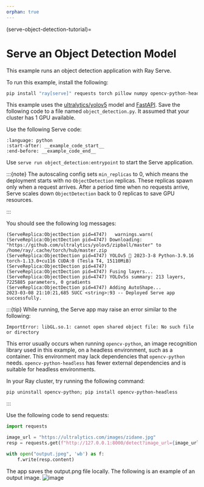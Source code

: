 ```yaml
---
orphan: true
---
```


(serve-object-detection-tutorial)=

# Serve an Object Detection Model
This example runs an object detection application with Ray Serve.

To run this example, install the following:

```bash
pip install "ray[serve]" requests torch pillow numpy opencv-python-headless pandas "gitpython>=3.1.30"
```

This example uses the [ultralytics/yolov5](https://github.com/ultralytics/yolov5) model and [FastAPI](https://fastapi.tiangolo.com/). Save the following code to a file named `object_detection.py`. It assumed that your cluster has 1 GPU available.

Use the following Serve code:
```{literalinclude} ../doc_code/object_detection.py
:language: python
:start-after: __example_code_start__
:end-before: __example_code_end__
```

Use `serve run object_detection:entrypoint` to start the Serve application.

:::{note}
The autoscaling config sets `min_replicas` to 0, which means the deployment starts with no `ObjectDetection` replicas. These replicas spawn only when a request arrives. After a period time when no requests arrive, Serve scales down `ObjectDetection` back to 0 replicas to save GPU resources.

:::

You should see the following log messages:
```text
(ServeReplica:ObjectDection pid=4747)   warnings.warn(
(ServeReplica:ObjectDection pid=4747) Downloading: "https://github.com/ultralytics/yolov5/zipball/master" to /home/ray/.cache/torch/hub/master.zip
(ServeReplica:ObjectDection pid=4747) YOLOv5 🚀 2023-3-8 Python-3.9.16 torch-1.13.0+cu116 CUDA:0 (Tesla T4, 15110MiB)
(ServeReplica:ObjectDection pid=4747) 
(ServeReplica:ObjectDection pid=4747) Fusing layers... 
(ServeReplica:ObjectDection pid=4747) YOLOv5s summary: 213 layers, 7225885 parameters, 0 gradients
(ServeReplica:ObjectDection pid=4747) Adding AutoShape... 
2023-03-08 21:10:21,685 SUCC <string>:93 -- Deployed Serve app successfully.
```

:::{tip}
While running, the Serve app may raise an error similar to the following:

```
ImportError: libGL.so.1: cannot open shared object file: No such file or directory
```

This error usually occurs when running `opencv-python`, an image recognition library used in this example, on a headless environment, such as a container. This environment may lack dependencies that `opencv-python` needs. `opencv-python-headless` has fewer external dependencies and is suitable for headless environments.

In your Ray cluster, try running the following command:

```
pip uninstall opencv-python; pip install opencv-python-headless
```

:::

Use the following code to send requests:
```python
import requests

image_url = "https://ultralytics.com/images/zidane.jpg"
resp = requests.get(f"http://127.0.0.1:8000/detect?image_url={image_url}")

with open("output.jpeg", 'wb') as f:
    f.write(resp.content)
```
The app saves the output.png file locally. The following is an example of an output image.
![image](https://raw.githubusercontent.com/ray-project/images/master/docs/serve/object_detection_output.jpeg)
